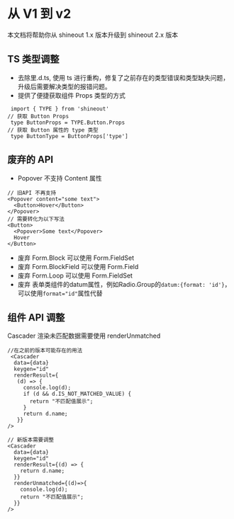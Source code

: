# 从 V1 到 v2
本文档将帮助你从 shineout 1.x 版本升级到 shineout 2.x 版本

## TS 类型调整
- 去除里.d.ts, 使用 ts 进行重构，修复了之前存在的类型错误和类型缺失问题，升级后需要解决类型的报错问题。
- 提供了便捷获取组件 Props 类型的方式
```
 import { TYPE } from 'shineout'
// 获取 Button Props
 type ButtonProps = TYPE.Button.Props
// 获取 Button 属性的 type 类型
 type ButtonType = ButtonProps['type']
```
## 废弃的 API
- Popover 不支持 Content 属性
```
// 旧API 不再支持
<Popover content="some text">
  <Button>Hover</Button>
</Popover>
// 需要转化为以下写法
<Button>
  <Popover>Some text</Popover>
  Hover
</Button>
```
- 废弃 Form.Block 可以使用 Form.FieldSet
- 废弃 Form.BlockField 可以使用 Form.Field
- 废弃 Form.Loop 可以使用 Form.FieldSet
- 废弃 表单类组件的datum属性，例如Radio.Group的`datum:{format: 'id'}`，可以使用`format="id"`属性代替

## 组件 API 调整
Cascader 渲染未匹配数据需要使用 renderUnmatched
```
//在之前的版本可能存在的用法
 <Cascader
  data={data}
  keygen="id"
  renderResult={
   (d) => {
     console.log(d);
     if (d && d.IS_NOT_MATCHED_VALUE) {
       return "不匹配值展示";
     }
     return d.name;
   }}
/>

// 新版本需要调整
<Cascader
  data={data}
  keygen="id"
  renderResult={(d) => {
    return d.name;
  }}
  renderUnmatched={(d)=>{
    console.log(d);
    return "不匹配值展示";
  }}
/>

```
